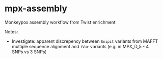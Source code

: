 # mpx-assembly

Monkeypox assembly workflow from Twist enrichment

Notes:

* Investigate: apparent discrepency between `Snipit` variants from MAFFT multiple sequence alignment and `iVar` variants (e.g. in MPX_D_5 - 4 SNPs vs 3 SNPs) 
